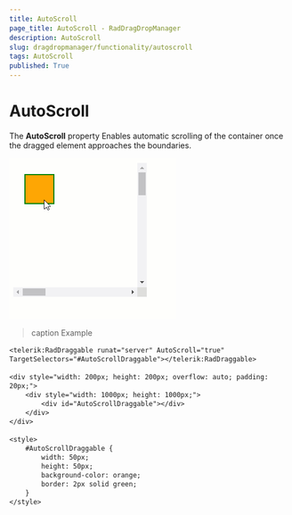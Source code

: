 ```yaml
---
title: AutoScroll
page_title: AutoScroll - RadDragDropManager
description: AutoScroll
slug: dragdropmanager/functionality/autoscroll
tags: AutoScroll
published: True
---
```


# AutoScroll

The **AutoScroll** property Enables automatic scrolling of the container once the dragged element approaches the boundaries.

![](images/dragdropmanager-functionality-autoscroll.gif)

>caption Example

````ASP.NET
<telerik:RadDraggable runat="server" AutoScroll="true" TargetSelectors="#AutoScrollDraggable"></telerik:RadDraggable>

<div style="width: 200px; height: 200px; overflow: auto; padding: 20px;">
    <div style="width: 1000px; height: 1000px;">
        <div id="AutoScrollDraggable"></div>
    </div>
</div>

<style>
    #AutoScrollDraggable {
        width: 50px;
        height: 50px;
        background-color: orange;
        border: 2px solid green;
    }
</style>
````
 
